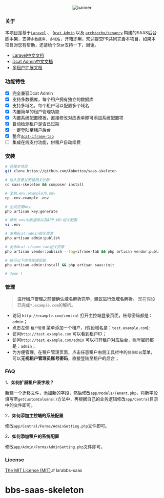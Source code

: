 <p align="center">
<img src="https://i.imgur.com/pACcKaC.jpg" alt="banner">
</p>

### 关于

本项目是基于[`Laravel`](https://github.com/laravel/laravel) 、 [`Dcat Admin`](https://github.com/jqhph/dcat-admin) 以及 [`archtechx/tenancy`](https://github.com/archtechx/tenancy) 构建的SAAS后台脚手架，支持`多数据库`、`多域名`，开箱即用，欢迎提交PR共同完善本项目，如果本项目对您有帮助，还请给个Star支持一下，谢谢。

- [Laravel中文文档](https://learnku.com/docs/laravel/8.5)
- [Dcat Admin中文文档](https://learnku.com/docs/dcat-admin)
- [多租户扩展文档](https://tenancyforlaravel.com/docs/v3/introduction/)

### 功能特性

- [x] 完全兼容Dcat Admin
- [x] 支持多数据库，每个租户拥有独立的数据库
- [x] 支持多域名，每个租户可以配置多个域名
- [x] 内置简单的租户管理功能
- [x] 内置系统配置模板，直接修改对应表单即可添加系统配置项
- [x] 自动检测租户是否已过期
- [x] 一键登陆至租户后台
- [x] 整合[`dcat-iframe-tab`](https://github.com/mosiboom/dcat-iframe-tab)
- [ ] 集成在线支付功能，供租户自动续费

### 安装

```bash
# 克隆本项目
git clone https://github.com/Abbotton/saas-skeleton

# 进入目录并安装相关依赖
cd saas-skeleton && composer install

# 复制.env.example为.env
cp .env.example .env

# 生成应用key
php artisan key:generate

# 修改.env中数据库以及APP_URL相关配置
vi .env

# 发布dcat-admin相关资源
php artisan admin:publish

# 发布dcat-iframe-tab相关资源
php artisan vendor:publish --tag=iframe-tab && php artisan vendor:publish --tag=iframe-tab.config

# 执行以下命令完成安装
php artisan admin:install && php artisan saas:init

# done !
```
### 管理

> **进行租户管理之前请确认域名解析完毕，建议进行泛域名解析。**
> 现在假设已完成`*.example.com`的解析。

- 访问 `http://example.com/central` 打开主控端登录页面，账号密码都是：`admin`；
- 点击左侧 `租户管理` 菜单添加一个租户，(假设域名是：`test.example.com`);
- 访问`http://test.example.com` 可以看到租户ID；
- 访问`http://test.example.com/admin` 可以打开租户对应后台，账号密码都是：`admin`；
- 为方便管理，在租户管理页面，点击任意租户右侧工具栏中的`登录后台`菜单，可以**无视租户管理员账号密码**，直接登陆至租户的后台；

### FAQ
1、**如何扩展租户表字段？**

新建一个迁移文件，添加新的字段，然后修改`app/Models/Tenant.php`，将新字段填写至`getCustomColumns()`方法中，再根据自己的业务逻辑修改`app/Central`目录中的文件即可。

2、**如何添加主控端的系统配置**

修改`app/Central/Forms/AdminSetting.php`文件即可。

2、**如何添加租户的系统配置**

修改`app/Admin/Forms/AdminSetting.php`文件即可。

### License

[The MIT License (MIT)](LICENSE).# larabbs-saas
# bbs-saas-skeleton
